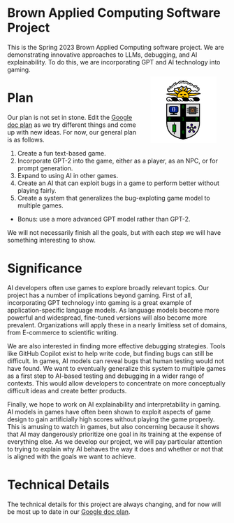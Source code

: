 # Brown Applied Computing Software Project
This is the Spring 2023 Brown Applied Computing software project. We are demonstrating innovative approaches to LLMs, debugging, and AI explainability. To do this, we are incorporating GPT and AI technology into gaming. <img style="float: right; display: inline-block; margin: 5%;" src="bac.jpg" width="30%">

# Plan
Our plan is not set in stone. Edit the [Google doc plan](https://docs.google.com/document/d/1_AmFrudoSJa6s30vHYEYI6L1M-KW2zWXDtEwJlGhOCQ/edit?usp=sharing) as we try different things and come up with new ideas. For now, our general plan is as follows.
1. Create a fun text-based game.
2. Incorporate GPT-2 into the game, either as a player, as an NPC, or for prompt generation.
3. Expand to using AI in other games.
4. Create an AI that can exploit bugs in a game to perform better without playing fairly.
5. Create a system that generalizes the bug-exploting game model to multiple games.
* Bonus: use a more advanced GPT model rather than GPT-2.

We will not necessarily finish all the goals, but with each step we will have something interesting to show.

# Significance
AI developers often use games to explore broadly relevant topics. Our project has a number of implications beyond gaming. First of all, incorporating GPT technology into gaming is a great example of application-specific language models. As language models become more powerful and widespread, fine-tuned versions will also become more prevalent. Organizations will apply these in a nearly limitless set of domains, from E-commerce to scientific writing.

We are also interested in finding more effective debugging strategies. Tools like GitHub Copilot exist to help write code, but finding bugs can still be difficult. In games, AI models can reveal bugs that human testing would not have found. We want to eventually generalize this system to multiple games as a first step to AI-based testing and debugging in a wider range of contexts. This would allow developers to concentrate on more conceptually difficult ideas and create better products.

Finally, we hope to work on AI explainability and interpretability in gaming. AI models in games have often been shown to exploit aspects of game design to gain artificially high scores without playing the game properly. This is amusing to watch in games, but also concerning because it shows that AI may dangerously prioritize one goal in its training at the expense of everything else. As we develop our project, we will pay particular attention to trying to explain why AI behaves the way it does and whether or not that is aligned with the goals we want to achieve.

# Technical Details
The technical details for this project are always changing, and for now will be most up to date in our [Google doc plan](https://docs.google.com/document/d/1_AmFrudoSJa6s30vHYEYI6L1M-KW2zWXDtEwJlGhOCQ/edit?usp=sharing).